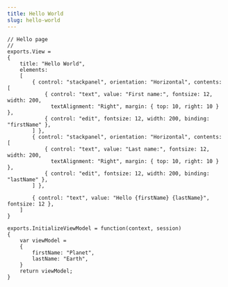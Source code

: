 ```yaml
---
title: Hello World
slug: hello-world
---
```


    // Hello page
    //
    exports.View =
    {
        title: "Hello World",
        elements:
        [
            { control: "stackpanel", orientation: "Horizontal", contents: [
                { control: "text", value: "First name:", fontsize: 12, width: 200, 
                  textAlignment: "Right", margin: { top: 10, right: 10 } },
                { control: "edit", fontsize: 12, width: 200, binding: "firstName" },
            ] },
            { control: "stackpanel", orientation: "Horizontal", contents: [
                { control: "text", value: "Last name:", fontsize: 12, width: 200, 
                  textAlignment: "Right", margin: { top: 10, right: 10 } },
                { control: "edit", fontsize: 12, width: 200, binding: "lastName" },
            ] },

            { control: "text", value: "Hello {firstName} {lastName}", fontsize: 12 },
        ]
    }

    exports.InitializeViewModel = function(context, session)
    {
        var viewModel =
        {
            firstName: "Planet",
            lastName: "Earth",
        }
        return viewModel;
    }
